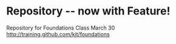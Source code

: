# Repository -- now with Feature!
Repository for Foundations Class March 30 http://training.github.com/kit/foundations

